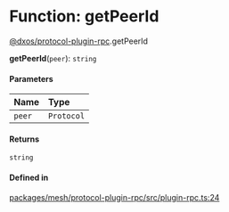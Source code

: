 # Function: getPeerId

[@dxos/protocol-plugin-rpc](../modules/dxos_protocol_plugin_rpc.md).getPeerId

**getPeerId**(`peer`): `string`

#### Parameters

| Name | Type |
| :------ | :------ |
| `peer` | `Protocol` |

#### Returns

`string`

#### Defined in

[packages/mesh/protocol-plugin-rpc/src/plugin-rpc.ts:24](https://github.com/dxos/dxos/blob/main/packages/mesh/protocol-plugin-rpc/src/plugin-rpc.ts#L24)
